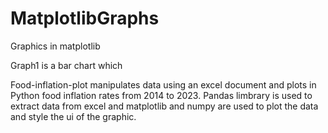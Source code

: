 # MatplotlibGraphs
Graphics in matplotlib

Graph1 is a bar chart which 

Food-inflation-plot manipulates data using an excel document and plots in Python food inflation rates from 2014 to 2023.
Pandas limbrary is used to extract data from excel and matplotlib and numpy are used to plot the data and style the ui of the graphic.
